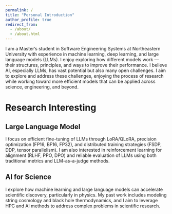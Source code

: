```yaml
---
permalink: /
title: "Personal Introduction"
author_profile: true
redirect_from: 
  - /about/
  - /about.html
---
```


I am a Master’s student in Software Engineering Systems at Northeastern University with experience in machine learning, deep learning, and large language models (LLMs). I enjoy exploring how different models work — their structures, principles, and ways to improve their performance. I believe AI, especially LLMs, has vast potential but also many open challenges. I aim to explore and address these challenges, enjoying the process of research while working toward more efficient models that can be applied across science, engineering, and beyond.

Research Interesting
======

Large Language Model
-----

I focus on efficient fine-tuning of LLMs through LoRA/QLoRA, precision optimization (FP16, BF16, FP32), and distributed training strategies (FSDP, DDP, tensor parallelism). I am also interested in reinforcement learning for alignment (RLHF, PPO, DPO) and reliable evaluation of LLMs using both traditional metrics and LLM-as-a-judge methods.

AI for Science
------

I explore how machine learning and large language models can accelerate scientific discovery, particularly in physics. My past work includes modeling string cosmology and black hole thermodynamics, and I aim to leverage HPC and AI methods to address complex problems in scientific research.
